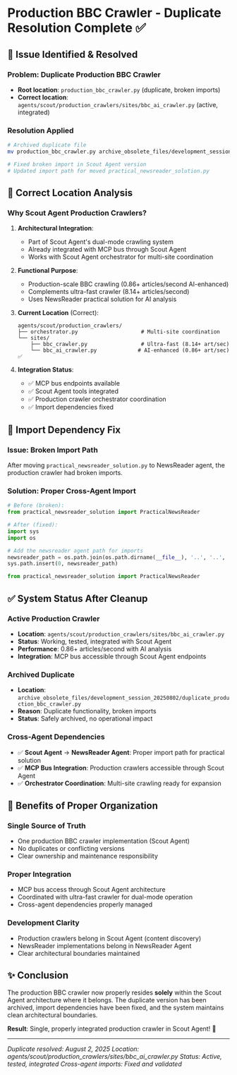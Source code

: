 # Production BBC Crawler - Duplicate Resolution Complete ✅

## 🎯 Issue Identified & Resolved

### **Problem**: Duplicate Production BBC Crawler
- **Root location**: `production_bbc_crawler.py` (duplicate, broken imports)
- **Correct location**: `agents/scout/production_crawlers/sites/bbc_ai_crawler.py` (active, integrated)

### **Resolution Applied**
```bash
# Archived duplicate file
mv production_bbc_crawler.py archive_obsolete_files/development_session_20250802/duplicate_production_bbc_crawler.py

# Fixed broken import in Scout Agent version
# Updated import path for moved practical_newsreader_solution.py
```

## 📍 **Correct Location Analysis**

### **Why Scout Agent Production Crawlers?**

1. **Architectural Integration**: 
   - Part of Scout Agent's dual-mode crawling system
   - Already integrated with MCP bus through Scout Agent
   - Works with Scout Agent orchestrator for multi-site coordination

2. **Functional Purpose**:
   - Production-scale BBC crawling (0.86+ articles/second AI-enhanced)
   - Complements ultra-fast crawler (8.14+ articles/second)
   - Uses NewsReader practical solution for AI analysis

3. **Current Location** (Correct):
   ```
   agents/scout/production_crawlers/
   ├── orchestrator.py                    # Multi-site coordination
   └── sites/
       ├── bbc_crawler.py                 # Ultra-fast (8.14+ art/sec)
       └── bbc_ai_crawler.py             # AI-enhanced (0.86+ art/sec) ✅
   ```

4. **Integration Status**:
   - ✅ MCP bus endpoints available
   - ✅ Scout Agent tools integrated  
   - ✅ Production crawler orchestrator coordination
   - ✅ Import dependencies fixed

## 🔧 **Import Dependency Fix**

### **Issue**: Broken Import Path
After moving `practical_newsreader_solution.py` to NewsReader agent, the production crawler had broken imports.

### **Solution**: Proper Cross-Agent Import
```python
# Before (broken):
from practical_newsreader_solution import PracticalNewsReader

# After (fixed):
import sys
import os

# Add the newsreader agent path for imports
newsreader_path = os.path.join(os.path.dirname(__file__), '..', '..', '..', 'newsreader', 'main_options')
sys.path.insert(0, newsreader_path)

from practical_newsreader_solution import PracticalNewsReader
```

## ✅ **System Status After Cleanup**

### **Active Production Crawler**
- **Location**: `agents/scout/production_crawlers/sites/bbc_ai_crawler.py`
- **Status**: Working, tested, integrated with Scout Agent
- **Performance**: 0.86+ articles/second with AI analysis
- **Integration**: MCP bus accessible through Scout Agent endpoints

### **Archived Duplicate**
- **Location**: `archive_obsolete_files/development_session_20250802/duplicate_production_bbc_crawler.py`
- **Reason**: Duplicate functionality, broken imports
- **Status**: Safely archived, no operational impact

### **Cross-Agent Dependencies**
- ✅ **Scout Agent** → **NewsReader Agent**: Proper import path for practical solution
- ✅ **MCP Bus Integration**: Production crawlers accessible through Scout Agent
- ✅ **Orchestrator Coordination**: Multi-site crawling ready for expansion

## 🎯 **Benefits of Proper Organization**

### **Single Source of Truth**
- One production BBC crawler implementation (Scout Agent)
- No duplicates or conflicting versions
- Clear ownership and maintenance responsibility

### **Proper Integration**
- MCP bus access through Scout Agent architecture
- Coordinated with ultra-fast crawler for dual-mode operation
- Cross-agent dependencies properly managed

### **Development Clarity**
- Production crawlers belong in Scout Agent (content discovery)
- NewsReader implementations belong in NewsReader Agent
- Clear architectural boundaries maintained

## ✨ **Conclusion**

The production BBC crawler now properly resides **solely** within the Scout Agent architecture where it belongs. The duplicate version has been archived, import dependencies have been fixed, and the system maintains clean architectural boundaries.

**Result**: Single, properly integrated production crawler in Scout Agent! 🚀

---
*Duplicate resolved: August 2, 2025*
*Location: agents/scout/production_crawlers/sites/bbc_ai_crawler.py*
*Status: Active, tested, integrated*
*Cross-agent imports: Fixed and validated*
